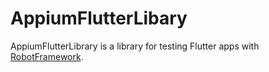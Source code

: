 # AppiumFlutterLibary
AppiumFlutterLibrary is a library for testing Flutter apps with [RobotFramework](https://robotframework.org/).
